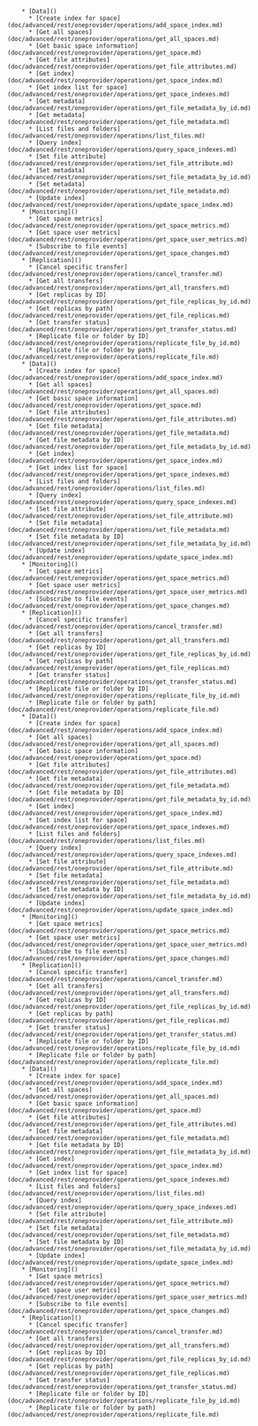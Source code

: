         * [Data]()
          * [Create index for space](doc/advanced/rest/oneprovider/operations/add_space_index.md)
          * [Get all spaces](doc/advanced/rest/oneprovider/operations/get_all_spaces.md)
          * [Get basic space information](doc/advanced/rest/oneprovider/operations/get_space.md)
          * [Get file attributes](doc/advanced/rest/oneprovider/operations/get_file_attributes.md)
          * [Get index](doc/advanced/rest/oneprovider/operations/get_space_index.md)
          * [Get index list for space](doc/advanced/rest/oneprovider/operations/get_space_indexes.md)
          * [Get metadata](doc/advanced/rest/oneprovider/operations/get_file_metadata_by_id.md)
          * [Get metadata](doc/advanced/rest/oneprovider/operations/get_file_metadata.md)
          * [List files and folders](doc/advanced/rest/oneprovider/operations/list_files.md)
          * [Query index](doc/advanced/rest/oneprovider/operations/query_space_indexes.md)
          * [Set file attribute](doc/advanced/rest/oneprovider/operations/set_file_attribute.md)
          * [Set metadata](doc/advanced/rest/oneprovider/operations/set_file_metadata_by_id.md)
          * [Set metadata](doc/advanced/rest/oneprovider/operations/set_file_metadata.md)
          * [Update index](doc/advanced/rest/oneprovider/operations/update_space_index.md)
        * [Monitoring]()
          * [Get space metrics](doc/advanced/rest/oneprovider/operations/get_space_metrics.md)
          * [Get space user metrics](doc/advanced/rest/oneprovider/operations/get_space_user_metrics.md)
          * [Subscribe to file events](doc/advanced/rest/oneprovider/operations/get_space_changes.md)
        * [Replication]()
          * [Cancel specific transfer](doc/advanced/rest/oneprovider/operations/cancel_transfer.md)
          * [Get all transfers](doc/advanced/rest/oneprovider/operations/get_all_transfers.md)
          * [Get replicas by ID](doc/advanced/rest/oneprovider/operations/get_file_replicas_by_id.md)
          * [Get replicas by path](doc/advanced/rest/oneprovider/operations/get_file_replicas.md)
          * [Get transfer status](doc/advanced/rest/oneprovider/operations/get_transfer_status.md)
          * [Replicate file or folder by ID](doc/advanced/rest/oneprovider/operations/replicate_file_by_id.md)
          * [Replicate file or folder by path](doc/advanced/rest/oneprovider/operations/replicate_file.md)
        * [Data]()
          * [Create index for space](doc/advanced/rest/oneprovider/operations/add_space_index.md)
          * [Get all spaces](doc/advanced/rest/oneprovider/operations/get_all_spaces.md)
          * [Get basic space information](doc/advanced/rest/oneprovider/operations/get_space.md)
          * [Get file attributes](doc/advanced/rest/oneprovider/operations/get_file_attributes.md)
          * [Get file metadata](doc/advanced/rest/oneprovider/operations/get_file_metadata.md)
          * [Get file metadata by ID](doc/advanced/rest/oneprovider/operations/get_file_metadata_by_id.md)
          * [Get index](doc/advanced/rest/oneprovider/operations/get_space_index.md)
          * [Get index list for space](doc/advanced/rest/oneprovider/operations/get_space_indexes.md)
          * [List files and folders](doc/advanced/rest/oneprovider/operations/list_files.md)
          * [Query index](doc/advanced/rest/oneprovider/operations/query_space_indexes.md)
          * [Set file attribute](doc/advanced/rest/oneprovider/operations/set_file_attribute.md)
          * [Set file metadata](doc/advanced/rest/oneprovider/operations/set_file_metadata.md)
          * [Set file metadata by ID](doc/advanced/rest/oneprovider/operations/set_file_metadata_by_id.md)
          * [Update index](doc/advanced/rest/oneprovider/operations/update_space_index.md)
        * [Monitoring]()
          * [Get space metrics](doc/advanced/rest/oneprovider/operations/get_space_metrics.md)
          * [Get space user metrics](doc/advanced/rest/oneprovider/operations/get_space_user_metrics.md)
          * [Subscribe to file events](doc/advanced/rest/oneprovider/operations/get_space_changes.md)
        * [Replication]()
          * [Cancel specific transfer](doc/advanced/rest/oneprovider/operations/cancel_transfer.md)
          * [Get all transfers](doc/advanced/rest/oneprovider/operations/get_all_transfers.md)
          * [Get replicas by ID](doc/advanced/rest/oneprovider/operations/get_file_replicas_by_id.md)
          * [Get replicas by path](doc/advanced/rest/oneprovider/operations/get_file_replicas.md)
          * [Get transfer status](doc/advanced/rest/oneprovider/operations/get_transfer_status.md)
          * [Replicate file or folder by ID](doc/advanced/rest/oneprovider/operations/replicate_file_by_id.md)
          * [Replicate file or folder by path](doc/advanced/rest/oneprovider/operations/replicate_file.md)
        * [Data]()
          * [Create index for space](doc/advanced/rest/oneprovider/operations/add_space_index.md)
          * [Get all spaces](doc/advanced/rest/oneprovider/operations/get_all_spaces.md)
          * [Get basic space information](doc/advanced/rest/oneprovider/operations/get_space.md)
          * [Get file attributes](doc/advanced/rest/oneprovider/operations/get_file_attributes.md)
          * [Get file metadata](doc/advanced/rest/oneprovider/operations/get_file_metadata.md)
          * [Get file metadata by ID](doc/advanced/rest/oneprovider/operations/get_file_metadata_by_id.md)
          * [Get index](doc/advanced/rest/oneprovider/operations/get_space_index.md)
          * [Get index list for space](doc/advanced/rest/oneprovider/operations/get_space_indexes.md)
          * [List files and folders](doc/advanced/rest/oneprovider/operations/list_files.md)
          * [Query index](doc/advanced/rest/oneprovider/operations/query_space_indexes.md)
          * [Set file attribute](doc/advanced/rest/oneprovider/operations/set_file_attribute.md)
          * [Set file metadata](doc/advanced/rest/oneprovider/operations/set_file_metadata.md)
          * [Set file metadata by ID](doc/advanced/rest/oneprovider/operations/set_file_metadata_by_id.md)
          * [Update index](doc/advanced/rest/oneprovider/operations/update_space_index.md)
        * [Monitoring]()
          * [Get space metrics](doc/advanced/rest/oneprovider/operations/get_space_metrics.md)
          * [Get space user metrics](doc/advanced/rest/oneprovider/operations/get_space_user_metrics.md)
          * [Subscribe to file events](doc/advanced/rest/oneprovider/operations/get_space_changes.md)
        * [Replication]()
          * [Cancel specific transfer](doc/advanced/rest/oneprovider/operations/cancel_transfer.md)
          * [Get all transfers](doc/advanced/rest/oneprovider/operations/get_all_transfers.md)
          * [Get replicas by ID](doc/advanced/rest/oneprovider/operations/get_file_replicas_by_id.md)
          * [Get replicas by path](doc/advanced/rest/oneprovider/operations/get_file_replicas.md)
          * [Get transfer status](doc/advanced/rest/oneprovider/operations/get_transfer_status.md)
          * [Replicate file or folder by ID](doc/advanced/rest/oneprovider/operations/replicate_file_by_id.md)
          * [Replicate file or folder by path](doc/advanced/rest/oneprovider/operations/replicate_file.md)
        * [Data]()
          * [Create index for space](doc/advanced/rest/oneprovider/operations/add_space_index.md)
          * [Get all spaces](doc/advanced/rest/oneprovider/operations/get_all_spaces.md)
          * [Get basic space information](doc/advanced/rest/oneprovider/operations/get_space.md)
          * [Get file attributes](doc/advanced/rest/oneprovider/operations/get_file_attributes.md)
          * [Get file metadata](doc/advanced/rest/oneprovider/operations/get_file_metadata.md)
          * [Get file metadata by ID](doc/advanced/rest/oneprovider/operations/get_file_metadata_by_id.md)
          * [Get index](doc/advanced/rest/oneprovider/operations/get_space_index.md)
          * [Get index list for space](doc/advanced/rest/oneprovider/operations/get_space_indexes.md)
          * [List files and folders](doc/advanced/rest/oneprovider/operations/list_files.md)
          * [Query index](doc/advanced/rest/oneprovider/operations/query_space_indexes.md)
          * [Set file attribute](doc/advanced/rest/oneprovider/operations/set_file_attribute.md)
          * [Set file metadata](doc/advanced/rest/oneprovider/operations/set_file_metadata.md)
          * [Set file metadata by ID](doc/advanced/rest/oneprovider/operations/set_file_metadata_by_id.md)
          * [Update index](doc/advanced/rest/oneprovider/operations/update_space_index.md)
        * [Monitoring]()
          * [Get space metrics](doc/advanced/rest/oneprovider/operations/get_space_metrics.md)
          * [Get space user metrics](doc/advanced/rest/oneprovider/operations/get_space_user_metrics.md)
          * [Subscribe to file events](doc/advanced/rest/oneprovider/operations/get_space_changes.md)
        * [Replication]()
          * [Cancel specific transfer](doc/advanced/rest/oneprovider/operations/cancel_transfer.md)
          * [Get all transfers](doc/advanced/rest/oneprovider/operations/get_all_transfers.md)
          * [Get replicas by ID](doc/advanced/rest/oneprovider/operations/get_file_replicas_by_id.md)
          * [Get replicas by path](doc/advanced/rest/oneprovider/operations/get_file_replicas.md)
          * [Get transfer status](doc/advanced/rest/oneprovider/operations/get_transfer_status.md)
          * [Replicate file or folder by ID](doc/advanced/rest/oneprovider/operations/replicate_file_by_id.md)
          * [Replicate file or folder by path](doc/advanced/rest/oneprovider/operations/replicate_file.md)
